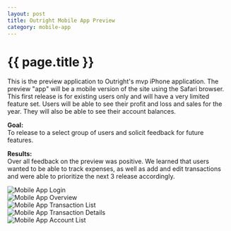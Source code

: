```yaml
---
layout: post
title: Outright Mobile App Preview
category: mobile-app
---
```


{{ page.title }}
================


This is the preview application to Outright's mvp iPhone application. The preview "app" will be a mobile version of the site using the Safari browser. This first release is for existing users only and will have a very limited feature set. Users will be able to see their profit and loss and sales for the year. They will also be able to see their account balances.      
    
**Goal:**   
To release to a select group of users and solicit feedback for future features.  

**Results:**  
Over all feedback on the preview was positive. We learned that users wanted to be able to track expenses, as well as add and edit transactions and were able to prioritize the next 3 release accordingly. 

 
<img src="/portfolio/mobile-preview-r2_0000_login.png" title="Mobile App Login"/>
<br />


<img src="/images/examples/mobile-preview-r2_0002_overview.png" title="Mobile App Overview"/>
<br />
<img src="/images/examples/mobile-preview-r2_0003_txn-list.png" title="Mobile App Transaction List"/>
<br />
<img src="/images/examples/mobile-preview-r2_0004_txn-drilldown.png" title="Mobile App Transaction Details"/>
<br />
<img src="/images/examples/mobile-preview-r2_0005_account-list.png" title="Mobile App Account List"/>
